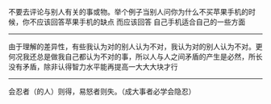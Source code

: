 不要去评论与别人有关的事或物。举个例子当别人问你为什么不买苹果手机的时候，你不应该回答苹果手机的缺点 而应该回答 自己手机适合自己的一些方面
___
由于理解的差异性，有些我认为对的别人认为不对，我认为对的别人认为不对。更何况我还总是做我自己都认为不对的事，所以人与人之间矛盾的产生是必然，所长没有矛盾，除非认得智力水平能再提高一大大大块才行
___
会忍者（的人）则得，易怒者则失。（成大事者必学会隐忍）